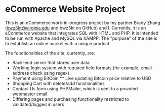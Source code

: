 # eCommerce Website Project

This is an eCommerce work-in-progress project by my partner Brady Zhang (bwz3kt@virginia.edu and bwz3kt on GitHub) and I. Currently, it is an eCommerce website that integrates SQL with HTML and PHP. It is intended to be run with Apache and MySQL via XAMPP. The "purpose" of the site is to establish an online market with a unique product.

The functionalities of the site, currently, are:
* Back-end server that stores user data
* Working login system with required field formats (for example, email address check using regex)
* Payment using BitCoin
** Live updating Bitcoin price relative to USD
* Shopping Cart with delete/add functionalities
* Contact Us form using PHPMailer, which is sent to a provided webmaster email
* Differing pages and purchasing functionality restricted to validated/logged in users

